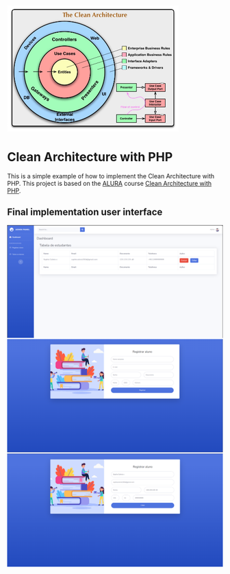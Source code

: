 <img alt="img.png" src="img.png" width="400"/>

# Clean Architecture with PHP

This is a simple example of how to implement the Clean Architecture with PHP.
This project is based on the [ALURA](https://www.alura.com.br/) course [Clean Architecture with PHP](https://cursos.alura.com.br/course/php-introducao-clean-achitecture).


## Final implementation user interface

![img_1.png](img_1.png)
![img_2.png](img_2.png)
![img_3.png](img_3.png)
